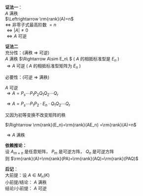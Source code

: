 **证法一**：  
$A$ 满秩  
$\Leftrightarrow \rm{rank}(A)=n$  
$\Leftrightarrow$ 非零子式最高阶数 $=n$  
$\Leftrightarrow |A|\neq0$  
$\Leftrightarrow A$ 可逆  
  
**证法二**  
充分性：(满秩 $\Rightarrow$ 可逆)  
$A$ 满秩 $\Rightarrow A\sim E_n\ $ ( $A$ 的相抵标准型是 $E_n$ )  
$\Rightarrow A$ 可逆 ( $A$ 的相抵标准型矩阵为 $E_n$ )  
  
必要性：(可逆 $\Rightarrow$ 满秩)  
  
$A$ 可逆  
$\Rightarrow A=P_s\cdots P_1P_2Q_1Q_2\cdots Q_r$  
  
$\Rightarrow A=P_s\cdots P_1P_2\cdot E_n\cdot Q_1Q_2\cdots Q_r$  
  
又因为初等变换不改变矩阵的秩  
  
$\Rightarrow \rm{rank}(E_n)=\rm{rank}(AE_n)  
=\rm{rank}(A)=n$  
  
$\Rightarrow A$ 满秩  
  
**依赖推论：**  
设 $A_{m\times n}$ 是任意矩阵， $P_m$ 是可逆方阵， $Q_n$ 是可逆方阵  
则 $\rm{rank}(A)=\rm{rank}(PA)=\rm{rank}(AQ)=\rm{rank}(PAQ)$  
  
**后记**：  
大前提：设 $A\in M_n(K)$  
小前提/结论： $A$ 满秩  
结论/小前提： $A$ 可逆  
